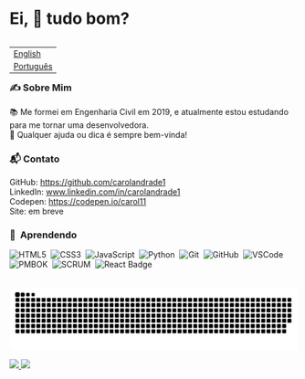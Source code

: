 # Ei, 👋 tudo bom?

<table align="right">
 <tr><td><a href="README_en.md">English</a></td></tr>
 <tr><td><a href="README.md">Português</a></td></tr>
</table>

### ✍️ Sobre Mim

📚 Me formei em Engenharia Civil em 2019, e atualmente estou estudando para me tornar uma desenvolvedora. <br>
💬 Qualquer ajuda ou dica é sempre bem-vinda! <br>


### 📬 Contato

GitHub: https://github.com/carolandrade1<br>
LinkedIn: www.linkedin.com/in/carolandrade1<br>
Codepen: https://codepen.io/carol11<br>
Site: em breve<br>


### <b>:brain: &nbsp;Aprendendo</b></summary><br/>

![HTML5](https://img.shields.io/badge/HTML5-E34F26.svg?&style=flat&logo=html5&logoColor=white)&nbsp;
![CSS3](https://img.shields.io/badge/CSS3-%231572B6.svg?&style=flat&logo=css3&logoColor=white)&nbsp;
![JavaScript](https://img.shields.io/badge/JAVASCRIPT-323330.svg?&style=flat&logo=javascript&logoColor=%23F7DF1E)&nbsp;
![Python](https://img.shields.io/badge/PYTHON-3776AB.svg?&style=flat&logo=python&logoColor=white)&nbsp;
![Git](https://img.shields.io/badge/GIT-%23F05033.svg?&style=flat&logo=git&logoColor=white)&nbsp;
![GitHub](https://img.shields.io/badge/GITHUB-%23121011.svg?&style=flat&logo=github&logoColor=white)&nbsp;
![VSCode](https://img.shields.io/badge/VSCODE-007ACC.svg?&style=flat&logo=visual-studio-code)&nbsp;
![PMBOK](https://img.shields.io/badge/PMBOK-DD0031.svg?&style=flat&logo=ddd&logoColor=white)&nbsp;
![SCRUM](https://img.shields.io/badge/SCRUM-6DB33F.svg?&style=flat&logo=ddd&logoColor=white)&nbsp;
![React Badge](https://img.shields.io/badge/-React-61DBFB?style=flat&labelColor=black&logo=react&logoColor=61DBFB)
<br>
<br>

![Snake animation](https://github.com/carolandrade1/carolandrade1/blob/output/github-contribution-grid-snake.svg)

 <div>
  <a href="https://github.com/carolandrade1">
  <img height="180em" src="https://github-readme-stats.vercel.app/api?username=carolandrade1&show_icons=true&theme=default&include_all_commits=true&count_private=true"/>
  <img height="180em" src="https://github-readme-stats.vercel.app/api/top-langs/?username=carolandrade1&layout=compact&langs_count=16&theme=default"/>
<div>
